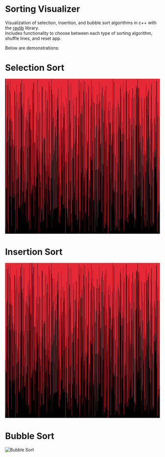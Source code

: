 # Sorting Visualizer
Visualization of selection, insertion, and bubble sort algorithms in c++ with the [raylib](https://github.com/raysan5/raylib) library.<br>
Includes functionality to choose between each type of sorting algorithm, shuffle lines, and reset app.

Below are demonstrations:

# Selection Sort
![Selection Sort](demo/SelectionSort.gif)

# Insertion Sort
![Insertion Sort](demo/InsertionSort.gif)

# Bubble Sort
![Bubble Sort](demo/BubbleSort.gif)
